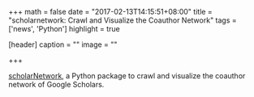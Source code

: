 +++
math = false
date = "2017-02-13T14:15:51+08:00"
title = "scholarnetwork: Crawl and Visualize the Coauthor Network"
tags = ['news', 'Python']
highlight = true

[header]
  caption = ""
  image = ""

+++

[scholarNetwork](https://pypi.python.org/pypi/scholarNetwork/), a Python package to crawl and visualize the coauthor network of Google Scholars.
